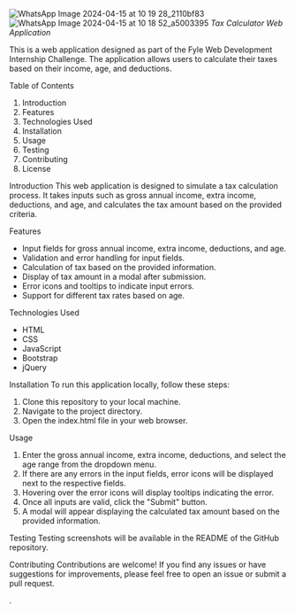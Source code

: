 ![WhatsApp Image 2024-04-15 at 10 19 28_2110bf83](https://github.com/saikrishnaCherukuthota/Project/assets/163493434/d20b7f6a-624a-46a5-91b2-c7e0369713dc)
![WhatsApp Image 2024-04-15 at 10 18 52_a5003395](https://github.com/saikrishnaCherukuthota/Project/assets/163493434/741c3097-2086-435b-b308-1f86e0a84e4b)
*Tax Calculator Web Application*

This is a web application designed as part of the Fyle Web Development Internship Challenge. The application allows users to calculate their taxes based on their income, age, and deductions.

 Table of Contents
1. Introduction
2. Features
3. Technologies Used
4. Installation
5. Usage
6. Testing
7. Contributing
8. License

 Introduction
This web application is designed to simulate a tax calculation process. It takes inputs such as gross annual income, extra income, deductions, and age, and calculates the tax amount based on the provided criteria.

 Features
- Input fields for gross annual income, extra income, deductions, and age.
- Validation and error handling for input fields.
- Calculation of tax based on the provided information.
- Display of tax amount in a modal after submission.
- Error icons and tooltips to indicate input errors.
- Support for different tax rates based on age.

 Technologies Used
- HTML
- CSS
- JavaScript
- Bootstrap
- jQuery

 Installation
To run this application locally, follow these steps:
1. Clone this repository to your local machine.
2. Navigate to the project directory.
3. Open the index.html file in your web browser.

 Usage
1. Enter the gross annual income, extra income, deductions, and select the age range from the dropdown menu.
2. If there are any errors in the input fields, error icons will be displayed next to the respective fields.
3. Hovering over the error icons will display tooltips indicating the error.
4. Once all inputs are valid, click the "Submit" button.
5. A modal will appear displaying the calculated tax amount based on the provided information.

 Testing
Testing screenshots will be available in the README of the GitHub repository.

 Contributing
Contributions are welcome! If you find any issues or have suggestions for improvements, please feel free to open an issue or submit a pull request.

.
